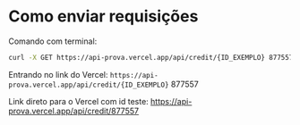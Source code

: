 # Como enviar requisições

Comando com terminal:

```sh
curl -X GET https://api-prova.vercel.app/api/credit/{ID_EXEMPLO} 877557
```
Entrando no link do Vercel: `https://api-prova.vercel.app/api/credit/{ID_EXEMPLO}` 877557

Link direto para o Vercel com id teste: https://api-prova.vercel.app/api/credit/877557